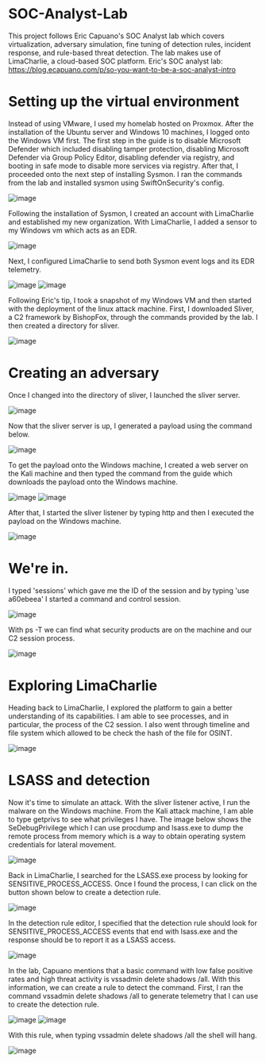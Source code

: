 # SOC-Analyst-Lab
This project follows Eric Capuano's SOC Analyst lab which covers virtualization, adversary simulation, fine tuning of detection rules, incident response, and rule-based threat detection. The lab makes use of LimaCharlie, a cloud-based SOC platform.
Eric's SOC analyst lab: https://blog.ecapuano.com/p/so-you-want-to-be-a-soc-analyst-intro
# Setting up the virtual environment
Instead of using VMware, I used my homelab hosted on Proxmox. After the installation of the Ubuntu server and Windows 10 machines, I logged onto the Windows VM first. The first step in the guide is to disable Microsoft Defender which included disabling tamper protection, disabling Microsoft Defender via Group Policy Editor, disabling defender via registry, and booting in safe mode to disable more services via registry. After that, I proceeded onto the next step of installing Sysmon. I ran the commands from the lab and installed sysmon using SwiftOnSecurity's config.

![image](https://github.com/user-attachments/assets/21089ac7-fbb6-49a9-b9c2-a1188c8d106b)

Following the installation of Sysmon, I created an account with LimaCharlie and established my new organization. With LimaCharlie, I added a sensor to my Windows vm which acts as an EDR.

![image](https://github.com/user-attachments/assets/57470284-c64a-40db-9f3f-648602c59722)

Next, I configured LimaCharlie to send both Sysmon event logs and its EDR telemetry.

![image](https://github.com/user-attachments/assets/03714637-ed10-4411-bde3-6a1d897c6d76)
![image](https://github.com/user-attachments/assets/0a8c22c2-50f2-489b-bafa-ecf3ab8e1f61)

Following Eric's tip, I took a snapshot of my Windows VM and then started with the deployment of the linux attack machine. First, I downloaded Sliver, a C2 framework by BishopFox, through the commands provided by the lab. I then created a directory for sliver.

![image](https://github.com/user-attachments/assets/22794c5e-a923-4597-bb66-88b5d9a66a17)

# Creating an adversary
Once I changed into the directory of sliver, I launched the sliver server.

![image](https://github.com/user-attachments/assets/4d7d8dbd-7685-44a6-8758-b08af014c74b)

Now that the sliver server is up, I generated a payload using the command below.

![image](https://github.com/user-attachments/assets/1e348849-956d-4cf3-8758-6f8f135fc820)

To get the payload onto the Windows machine, I created a web server on the Kali machine and then typed the command from the guide which downloads the payload onto the Windows machine.

![image](https://github.com/user-attachments/assets/30398701-c456-4d7d-8543-8c2fe14e3458)
![image](https://github.com/user-attachments/assets/b7be15a6-ff84-4627-96e0-51889e07323a)

After that, I started the sliver listener by typing http and then I executed the payload on the Windows machine.

![image](https://github.com/user-attachments/assets/faebc068-cbb4-4128-84e6-9cbd21a35e1e)

# We're in. 
I typed 'sessions' which gave me the ID of the session and by typing 'use a60ebeea' I started a command and control session.

![image](https://github.com/user-attachments/assets/59cec898-0e64-4c08-b143-b048df56570b)

With ps -T we can find what security products are on the machine and our C2 session process.

![image](https://github.com/user-attachments/assets/598cca44-c946-44db-a858-10e63c5b4aea)

# Exploring LimaCharlie
Heading back to LimaCharlie, I explored the platform to gain a better understanding of its capabilities. I am able to see processes, and in particular, the process of the C2 session. I also went through timeline and file system which allowed to be check the hash of the file for OSINT.

![image](https://github.com/user-attachments/assets/8b2f8db5-2ee1-4f1d-8b3a-8aa8692d9d95)

# LSASS and detection
Now it's time to simulate an attack. With the sliver listener active, I run the malware on the Windows machine. From the Kali attack machine, I am able to type getprivs to see what privileges I have. The image below shows the SeDebugPrivilege which I can use procdump and lsass.exe to dump the remote process from memory which is a way to obtain operating system credentials for lateral movement.

![image](https://github.com/user-attachments/assets/b8e9adc3-cfc2-47bb-ae1b-a1e761a53c8d)

Back in LimaCharlie, I searched for the LSASS.exe process by looking for SENSITIVE_PROCESS_ACCESS. Once I found the process, I can click on the button shown below to create a detection rule.

![image](https://github.com/user-attachments/assets/8c5c42f3-0242-4785-8cfa-6ecef49669e0)

In the detection rule editor, I specified that the detection rule should look for SENSITIVE_PROCESS_ACCESS events that end with lsass.exe and the response should be to report it as a LSASS access.

![image](https://github.com/user-attachments/assets/2c1ad833-80be-43b3-bef2-82e5bc41ee82)

In the lab, Capuano mentions that a basic command with low false positive rates and high threat activity is vssadmin delete shadows /all. With this information, we can create a rule to detect the command. First, I ran the command vssadmin delete shadows /all to generate telemetry that I can use to create the detection rule.

![image](https://github.com/user-attachments/assets/20282fa2-497d-40f9-9f7e-6b4bb673dde4)
![image](https://github.com/user-attachments/assets/d4f9b051-7b25-4a16-b4d9-d5fb62415b08)

With this rule, when typing vssadmin delete shadows /all the shell will hang.

![image](https://github.com/user-attachments/assets/3c5b4fda-76e1-4480-80dc-36629b6defeb)
